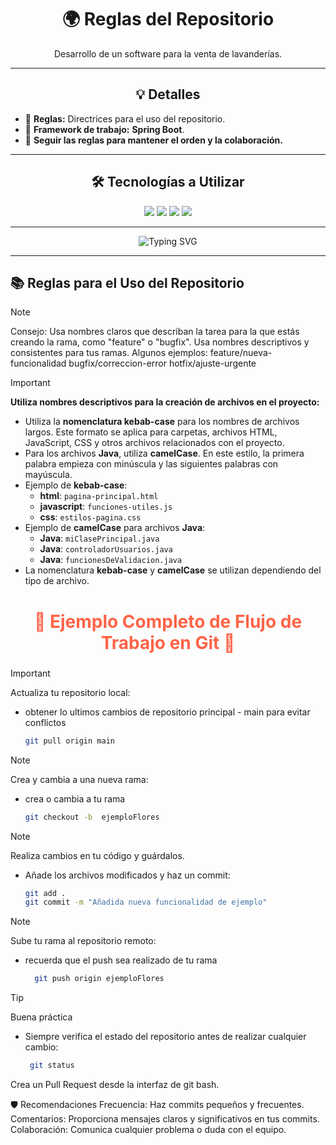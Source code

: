 <div align="center">
  <h1>🌍 Reglas del Repositorio</h1>
</div>

<div align="center">
  <p>Desarrollo de un software para la venta de lavanderías.</p>
</div>

---

<div align="center">
  <h2>💡 Detalles</h2>
</div>

- 🎯 **Reglas:** Directrices para el uso del repositorio.
- 🌱 **Framework de trabajo:** **Spring Boot**.
- 💬 **Seguir las reglas para mantener el orden y la colaboración.**

---

<div align="center">
  <h2>🛠️ Tecnologías a Utilizar</h2>
</div>

<div align="center">
  <img src="https://img.shields.io/badge/Java-ED8B00?style=for-the-badge&logo=java&logoColor=white">
  <img src="https://img.shields.io/badge/HTML5-E34F26?style=for-the-badge&logo=html5&logoColor=white">
  <img src="https://img.shields.io/badge/CSS3-1572B6?style=for-the-badge&logo=css3&logoColor=white">
  <img src="https://img.shields.io/badge/JavaScript-F7DF1E?style=for-the-badge&logo=javascript&logoColor=black">
</div>

---

<div align="center">
  <img src="https://readme-typing-svg.herokuapp.com?font=Fira+Code&size=22&pause=1000&color=36BCF7&width=435&lines=🌟+Transformando+ideas+en+código+🌟;💻+Desarrollo+tecnológico+con+propósito+💻;🚀+Reglas+y+creatividad+🚀;" alt="Typing SVG">
</div>

---

## 📚 Reglas para el Uso del Repositorio
 
> [!NOTE]
> Consejo: Usa nombres claros que describan la tarea para la que estás creando la rama, como "feature" o "bugfix".
   Usa nombres descriptivos y consistentes para tus ramas. Algunos ejemplos:
   feature/nueva-funcionalidad
   bugfix/correccion-error
   hotfix/ajuste-urgente
 
 > [!IMPORTANT]
> **Utiliza nombres descriptivos para la creación de archivos en el proyecto:**
> - Utiliza la **nomenclatura kebab-case** para los nombres de archivos largos. Este formato se aplica para carpetas, archivos HTML, JavaScript, CSS y otros archivos relacionados con el proyecto.
> - Para los archivos **Java**, utiliza **camelCase**. En este estilo, la primera palabra empieza con minúscula y las siguientes palabras con mayúscula.
> - Ejemplo de **kebab-case**:
>    - **html**: `pagina-principal.html`
>    - **javascript**: `funciones-utiles.js`
>    - **css**: `estilos-pagina.css`
> - Ejemplo de **camelCase** para archivos **Java**:
>    - **Java**: `miClasePrincipal.java`
>    - **Java**: `controladorUsuarios.java`
>    - **Java**: `funcionesDeValidacion.java`
> - La nomenclatura **kebab-case** y **camelCase** se utilizan dependiendo del tipo de archivo. 
 
 


<h2 style="color: #FF6347; text-align: center; font-size: 2em;">🌟 Ejemplo Completo de Flujo de Trabajo en Git 🌟</h2>


> [!IMPORTANT]
>  Actualiza tu repositorio local:
-  obtener lo ultimos cambios de repositorio principal - main para evitar conflictos
     ```bash
     git pull origin main
    
> [!NOTE]
> Crea y cambia a una nueva rama:
- crea o cambia a tu rama
    ```bash
    git checkout -b  ejemploFlores

> [!NOTE]
> Realiza cambios en tu código y guárdalos. 
- Añade los archivos modificados y haz un commit:

    ```bash
    git add .
    git commit -m "Añadida nueva funcionalidad de ejemplo"
    
> [!NOTE]
>  Sube tu rama al repositorio remoto:
-  recuerda que el push sea realizado de tu rama
    ```bash
      git push origin ejemploFlores
    
> [!TIP]
> Buena práctica 
- Siempre verifica el estado del repositorio antes de realizar cualquier cambio:

    ```bash
     git status

Crea un Pull Request desde la interfaz de git bash.

🛡️ Recomendaciones
Frecuencia: Haz commits pequeños y frecuentes.
Comentarios: Proporciona mensajes claros y significativos en tus commits.
Colaboración: Comunica cualquier problema o duda con el equipo.

   
